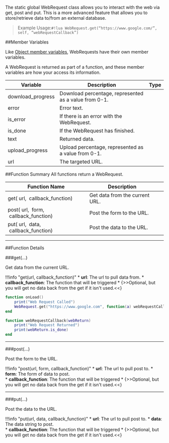 The static global WebRequest class allows you to interact with the web via get, post and put. This is a more advanced feature that allows you to store/retrieve data to/from an external database.

> Example Usage:`#!lua WebRequest.get(“https://www.google.com/”, self, “webRequestCallback”)`

##Member Variables

Like [Object member variables](object#member-variables), WebRequests have their own member variables.

A WebRequest is returned as part of a function, and these member variables are how your access its information.

Variable | Description | Type
-- | -- | :--
<a class="anchor" id="download_progress"></a>download_progress | Download percentage, represented as a value from 0-1. | [<span class="tag flo"></span>](/types)
<a class="anchor" id="error"></a>error | Error text. | [<span class="tag str"></span>](/types)
<a class="anchor" id="is_error"></a>is_error | If there is an error with the WebRequest. | [<span class="tag boo"></span>](/types)
<a class="anchor" id="is_done"></a>is_done | If the WebRequest has finished. | [<span class="tag boo"></span>](/types)
<a class="anchor" id="text"></a>text | Returned data. | [<span class="tag str"></span>](/types)
<a class="anchor" id="upload_progress"></a>upload_progress | Upload percentage, represented as a value from 0-1. | [<span class="tag flo"></span>](/types)
<a class="anchor" id="url"></a>url | The targeted URL. | [<span class="tag str"></span>](/types)


##Function Summary
All functions return a WebRequest.

Function Name | Description | &nbsp;
-- | -- | --:
get([<span class="tag str"></span>](/types)&nbsp;url, [<span class="tag fun"></span>](/types#function)&nbsp;callback_function) | Get data from the current URL. | [<span class="i"></span>](#get)
post([<span class="tag str"></span>](/types)&nbsp;url,  [<span class="tag tab"></span>](/types)&nbsp;form, [<span class="tag fun"></span>](/types#function)&nbsp;callback_function) | Post the form to the URL. | [<span class="i"></span>](#post)
put([<span class="tag str"></span>](/types)&nbsp;url,  [<span class="tag str"></span>](/types)&nbsp;data, [<span class="tag fun"></span>](/types#function)&nbsp;callback_function) | Post the data to the URL. | [<span class="i"></span>](#put)

---


##Function Details

###get(...)

Get data from the current URL.

!!!info "get(url, callback_function)"
    * [<span class="tag str"></span>](/types) **url**: The url to pull data from.
    * [<span class="tag fun"></span>](/types#function) **callback_function**: The function that will be triggered
        * {>>Optional, but you will get no data back from the get if it isn't used.<<}

``` Lua
function onLoad()
    print("Web Request Called")
    WebRequest.get("https://www.google.com", function(a) webRequestCallback(a) end)
end

function webRequestCallback(webReturn)
    print("Web Request Returned")
    print(webReturn.is_done)
end
```

---


###post(...)

Post the form to the URL.

!!!info "post(url, form, callback_function)"
    * [<span class="tag str"></span>](/types) **url**: The url to pull post to.
    * [<span class="tag tab"></span>](/types) **form**: The form of data to post.    
    * [<span class="tag fun"></span>](/types#function) **callback_function**: The function that will be triggered
        * {>>Optional, but you will get no data back from the get if it isn't used.<<}

---


###put(...)

Post the data to the URL.

!!!info "put(url, data, callback_function)"
    * [<span class="tag str"></span>](/types) **url**: The url to pull post to.
    * [<span class="tag str"></span>](/types) **data**: The data string to post.    
    * [<span class="tag fun"></span>](/types#function) **callback_function**: The function that will be triggered
        * {>>Optional, but you will get no data back from the get if it isn't used.<<}
